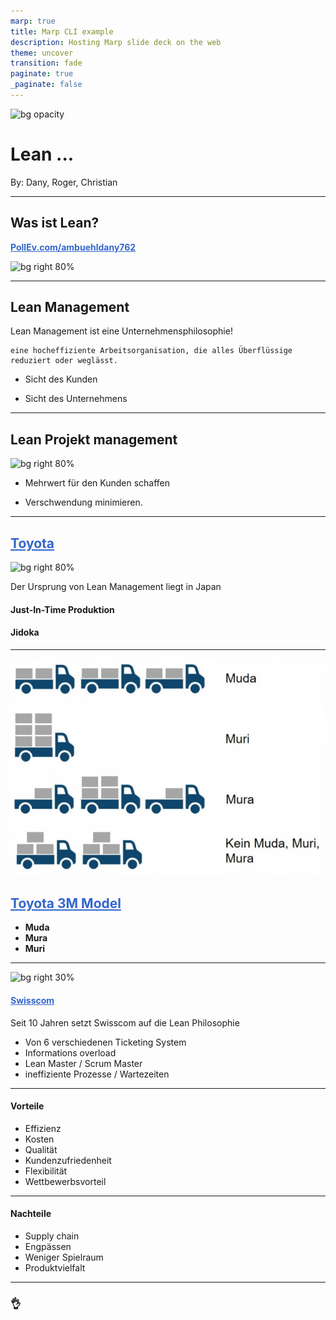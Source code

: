 ```yaml
---
marp: true
title: Marp CLI example
description: Hosting Marp slide deck on the web
theme: uncover
transition: fade
paginate: true
_paginate: false
---
```


![bg opacity](./assets/gradient.jpg)

# <!--fit--> Lean ...
By: Dany, Roger, Christian

<style scoped>a { color: #36c; }</style>

<!-- This is presenter note. You can write down notes through HTML comment. -->

---

## **Was ist Lean?**

<style scoped>a { color: #36c; }</style>

**[PollEv.com/ambuehldany762](https://pollev.com/ambuehldany762)**

![bg right 80%](https://images.computerwoche.de/bdb/1886339/890x.webp)

<!-- 
- drug (Husten Syrup)
-schlank
-Einfachheit / in kürzester Zeit
-Bedürfnisse der Kunden
-niedrigen Kosten
-Standardisierung
-effizienz
-höchstes Tempo
-aufs wesentliche reduziert / Verschwendung vermeiden
-unnötige arbeiten und ineffizient prozesse eliminieren
-->

---

<!-- _backgroundColor: "#123" -->
<!-- _color: "#fff" -->

## Lean Management

Lean Management ist eine Unternehmensphilosophie!
    
    eine hocheffiziente Arbeitsorganisation, die alles Überflüssige reduziert oder weglässt.

- Sicht des Kunden
  
- Sicht des Unternehmens

<!-- 
Bei der es um eine hocheffiziente Arbeitsorganisation, die alles Überflüssige reduziert oder weglässt.

Kunden
- Erfüllung des Kundenwunsches
- Qualität
- Verfügbarkeit
- Preis
- Sicht des Unternehmens

Unternehmen
- profitabel
- Wettbewerbsfähigkeit
- schlanke Prozesse
-->
---

## Lean Projekt management

![bg right 80%](https://www.rupp-spritzguss.de/wp-content/uploads/2019/11/5S-Grafik-1024x683.jpg)


- Mehrwert für den Kunden schaffen

- Verschwendung minimieren.

<!-- 
Was sind die Anforderungen des Kunden bezüglich Support?
- Support gemäss Kundenvereinbarung.
  
Wie ist der Supportprozess heute, wie soll dieser in Zukunft aussehen?
- Eingangskanäle reduziert (Postfächer).
  
Massnahmen definieren, um den Soll Zustand zu erreichen
- Eingangkanäle reduzieren
  
Einzelen Steps auf Kunden ausgerichtet
- Automatisierung
  
KVP
- Team Regeln für Postfach handling
- Unnötige Emails reduziert
- Aufgaben automatisiert
- Dokumentation intern aufgebaut
- Templates erstellt
-->

---

## **[Toyota](https://de.wikipedia.org/wiki/Toyota-Produktionssystem)**
![bg right 80%](https://cdn.toyotaforklift.com/wp-content/uploads/2020/12/17093131/TLM.jpg)

Der Ursprung von Lean Management liegt in Japan

#### Just-In-Time Produktion

#### Jidoka

<!-- 
 Just-In-Time: Statt grosse Lagerbestände wurde nur auf das notwendige beschränkt

Jidoka: bedeutet, dass Menschen, sobald ein Problem im Prozess auftritt, befugt sind, die Produktion zu stoppen.
-->
---

![w:32 h:32](https://github.com/blro-ep/prj-methoden/raw/main/images/3M.png)

## [Toyota 3M Model](https://www.toyotaforklift.com/blog/what-is-toyota-lean-management)

- **Muda**
- **Mura** 
- **Muri**

<!-- 
Muda: Sind alles Aktivitäten, die keinen Mehrwert haben und somit als Verschwendung gelten.

Muri: alles Überbeanspruchung verlangt. Hier ist das Risiko dass man so unter viel mehr Druck steht.

Mura: Das sind unausgeglichene Verluste wodurch als Folge einige Ressourcen überlastet sind und andere unterlastet.
-->

---

![bg right 30%](https://avatars.githubusercontent.com/u/5754111?s=280&v=4)

#### [Swisscom](https://www.linkedin.com/pulse/swisscom-mit-lean-award-2020-ausgezeichnet-thomas-m-walke/?originalSubdomain=de)

Seit 10 Jahren setzt Swisscom auf die Lean Philosophie

- Von 6 verschiedenen Ticketing System
- Informations overload
- Lean Master / Scrum Master
- ineffiziente Prozesse / Wartezeiten

<!-- 
- Von 6 verschiedenen Ticketing System -> zu Einer Platform (ITSM) -> zu vereinfacht (Jira)
- Abgleich Probleme (daily) Informations overload -> kleines Team
- Lean Master / Scrum Master -> Prozess optimieren / Schnittstelle Auftraggeber -> Entwickler / unterstützung Team
- ineffiziente Prozesse / Wartezeiten
-->

---

#### Vorteile

- Effizienz
- Kosten
- Qualität
- Kundenzufriedenheit
- Flexibilität
- Wettbewerbsvorteil

---
#### Nachteile

- Supply chain
- Engpässen 
- Weniger Spielraum
- Produktvielfalt

<!-- 
-Maske 
-Medikament 
-Automobilindustrie 
-Computerchips
-->

---
### <!--fit--> :ok_hand:

